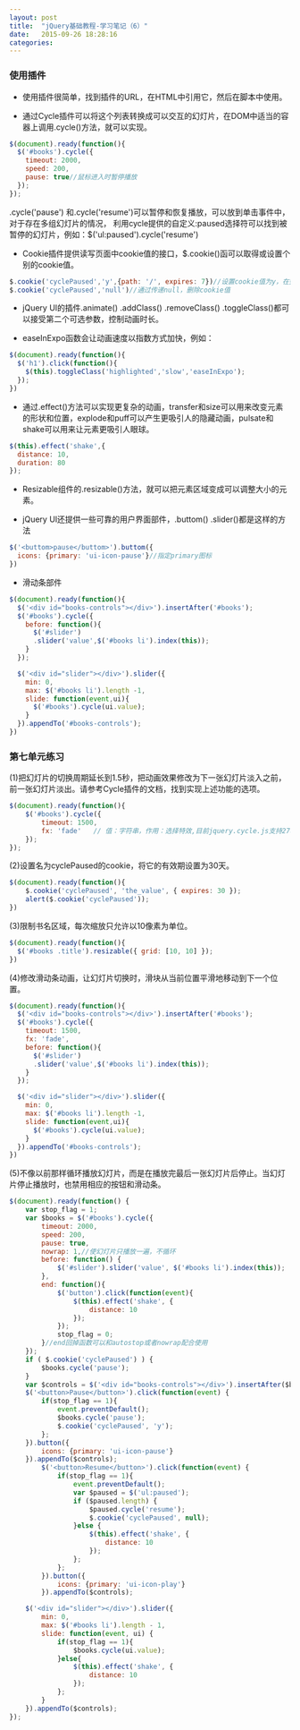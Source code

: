 ```yaml
---
layout: post
title:  "jQuery基础教程-学习笔记（6）"
date:   2015-09-26 18:28:16
categories:
---
```


### 使用插件

+ 使用插件很简单，找到插件的URL，在HTML中引用它，然后在脚本中使用。

+ 通过Cycle插件可以将这个列表转换成可以交互的幻灯片，在DOM中适当的容器上调用.cycle()方法，就可以实现。

```javascript
$(document).ready(function(){
  $('#books').cycle({
    timeout: 2000,
    speed: 200,
    pause: true//鼠标进入时暂停播放
  });
});
```
.cycle('pause') 和.cycle('resume')可以暂停和恢复播放，可以放到单击事件中，对于存在多组幻灯片的情况，
利用cycle提供的自定义:paused选择符可以找到被暂停的幻灯片，例如：$('ul:paused').cycle('resume')

+ Cookie插件提供读写页面中cookie值的接口，$.cookie()函可以取得或设置个别的cookie值。

```javascript
$.cookie('cyclePaused','y',{path: '/', expires: 7})//设置cookie值为y，在整个站点都可以访问到，保存时间是7天
$.cookie('cyclePaused','null')//通过传递null，删除cookie值
```

+ jQuery UI的插件.animate() .addClass() .removeClass() .toggleClass()都可以接受第二个可选参数，控制动画时长。

+ easeInExpo函数会让动画速度以指数方式加快，例如：

```javascript
$(document).ready(function(){
  $('h1').click(function(){
    $(this).toggleClass('highlighted','slow','easeInExpo');
  });
})
```

+ 通过.effect()方法可以实现更复杂的动画，transfer和size可以用来改变元素的形状和位置，explode和puff可以产生更吸引人的隐藏动画，pulsate和shake可以用来让元素更吸引人眼球。

```javascript
$(this).effect('shake',{
  distance: 10,
  duration: 80
});
```

+ Resizable组件的.resizable()方法，就可以把元素区域变成可以调整大小的元素。

+ jQuery UI还提供一些可靠的用户界面部件，.buttom() .slider()都是这样的方法

```javascript
$('<buttom>pause</buttom>').buttom({
  icons: {primary: 'ui-icon-pause'}//指定primary图标
})
```

+ 滑动条部件

```javascript
$(document).ready(function(){
  $('<div id="books-controls"></div>').insertAfter('#books');
  $('#books').cycle({
    before: function(){
      $('#slider')
      .slider('value',$('#books li').index(this));
    }
  });

  $('<div id="slider"></div>').slider({
    min: 0,
    max: $('#books li').length -1,
    slide: function(event,ui){
      $('#books').cycle(ui.value);
    }
  }).appendTo('#books-controls');
})
```
### 第七单元练习

(1)把幻灯片的切换周期延长到1.5秒，把动画效果修改为下一张幻灯片淡入之前，前一张幻灯片淡出。请参考Cycle插件的文档，找到实现上述功能的选项。

```javascript
$(document).ready(function(){
	$('#books').cycle({
		timeout: 1500,
		fx: 'fade'   // 值：字符串，作用：选择特效,目前jquery.cycle.js支持27种切换效果。
	});
});
```
(2)设置名为cyclePaused的cookie，将它的有效期设置为30天。

```javascript
$(document).ready(function(){
	$.cookie('cyclePaused', 'the_value', { expires: 30 });
	alert($.cookie('cyclePaused'));
})
```
(3)限制书名区域，每次缩放只允许以10像素为单位。

```javascript
$(document).ready(function(){
  $('#books .title').resizable({ grid: [10, 10] });
})
```
(4)修改滑动条动画，让幻灯片切换时，滑块从当前位置平滑地移动到下一个位置。

```javascript
$(document).ready(function(){
  $('<div id="books-controls"></div>').insertAfter('#books');
  $('#books').cycle({
    timeout: 1500,
    fx: 'fade',   
    before: function(){
      $('#slider')
      .slider('value',$('#books li').index(this));
    }
  });

  $('<div id="slider"></div>').slider({
    min: 0,
    max: $('#books li').length -1,
    slide: function(event,ui){
      $('#books').cycle(ui.value);
    }
  }).appendTo('#books-controls');
})
```
(5)不像以前那样循环播放幻灯片，而是在播放完最后一张幻灯片后停止。当幻灯片停止播放时，也禁用相应的按钮和滑动条。

```javascript
$(document).ready(function() {
    var stop_flag = 1;
    var $books = $('#books').cycle({
        timeout: 2000,
        speed: 200,
        pause: true,
        nowrap: 1,//使幻灯片只播放一遍，不循环
        before: function() {
            $('#slider').slider('value', $('#books li').index(this));
        },
        end: function(){
            $('button').click(function(event){
                $(this).effect('shake', {
                    distance: 10
                });
            });
            stop_flag = 0;
        }//end回掉函数可以和autostop或者nowrap配合使用
    });
    if ( $.cookie('cyclePaused') ) {
        $books.cycle('pause');
    }
    var $controls = $('<div id="books-controls"></div>').insertAfter($books);
    $('<button>Pause</button>').click(function(event) {
        if(stop_flag == 1){
            event.preventDefault();
            $books.cycle('pause');
            $.cookie('cyclePaused', 'y');
        };
    }).button({
        icons: {primary: 'ui-icon-pause'}
    }).appendTo($controls);
        $('<button>Resume</button>').click(function(event) {
            if(stop_flag == 1){
                event.preventDefault();
                var $paused = $('ul:paused');
                if ($paused.length) {
                    $paused.cycle('resume');
                    $.cookie('cyclePaused', null);
                }else {
                    $(this).effect('shake', {
                        distance: 10
                    });
                };    
            };
        }).button({
            icons: {primary: 'ui-icon-play'}
        }).appendTo($controls);

    $('<div id="slider"></div>').slider({
        min: 0,
        max: $('#books li').length - 1,
        slide: function(event, ui) {
            if(stop_flag == 1){
                $books.cycle(ui.value);
            }else{
                $(this).effect('shake', {
                    distance: 10
                });
            };
        }
    }).appendTo($controls);
});
```
